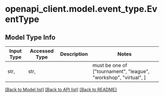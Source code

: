 # openapi_client.model.event_type.EventType

## Model Type Info
Input Type | Accessed Type | Description | Notes
------------ | ------------- | ------------- | -------------
str,  | str,  |  | must be one of ["tournament", "league", "workshop", "virtual", ] 

[[Back to Model list]](../../README.md#documentation-for-models) [[Back to API list]](../../README.md#documentation-for-api-endpoints) [[Back to README]](../../README.md)

